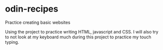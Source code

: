 # odin-recipes
Practice creating basic websites

Using the project to practice writing HTML, javascript and CSS.
I will also try to not look at my keyboard much during this project to practice my touch typing.
